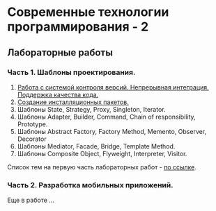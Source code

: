 ﻿# Современные технологии программирования - 2
## Лабораторные работы
### Часть 1. Шаблоны проектирования.
1. [Работа с системой контроля версий. Непрерывная интеграция. Поддержка качества кода.][l1.1]
2. [Создание инсталляционных пакетов.][l1.2]
3. Шаблоны State, Strategy, Proxy, Singleton,  Iterator.
4. Шаблоны Adapter, Builder, Command, Chain of responsibility, Prototype.
5. Шаблоны  Abstract Factory, Factory Method,  Memento, Observer, Decorator
6. Шаблоны Mediator, Facade, Bridge, Template Method.
7. Шаблоны Composite Object, Flyweight, Interpreter, Visitor.
 
Список тем на первую часть лабораторных работ - [по ссылке][1].

### Часть 2. Разработка мобильных приложений.
Еще в работе ...

[1]: <https://github.com/kpi-r520/STP/blob/master/Topics.md>
[l1.1]: <https://github.com/kpi-r520/STP/blob/master/lab-1-1.md>
[l1.2]: <http://>